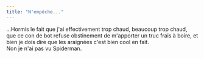 ```yaml
---
title: "N'empêche..."
---
```


...Hormis le fait que j'ai effectivement trop chaud, beaucoup trop chaud, que
ce con de bot refuse obstinement de m'apporter un truc frais à boire, et bien
je dois dire que les araignées c'est bien cool en fait.  
Non je n'ai pas vu Spiderman.


